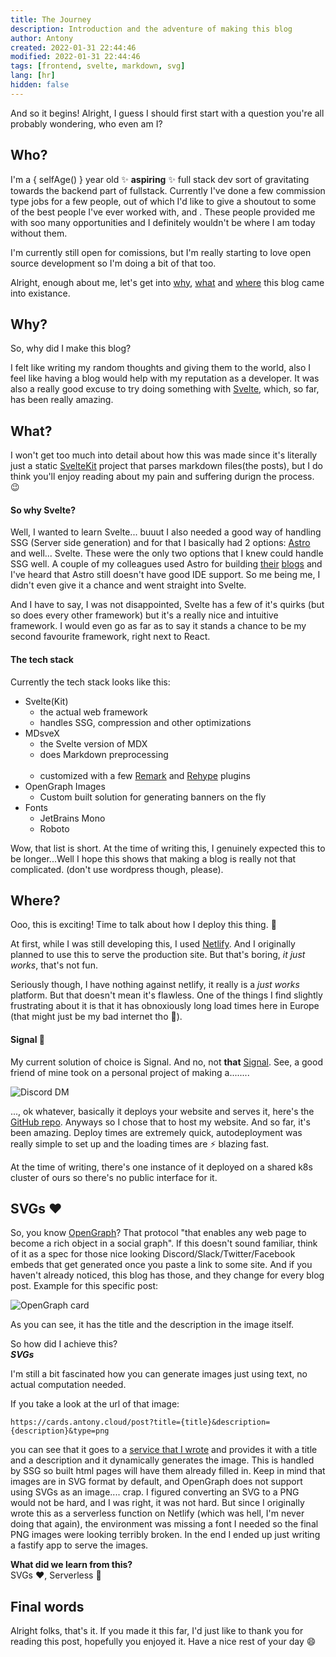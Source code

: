 ```yaml
---
title: The Journey
description: Introduction and the adventure of making this blog
author: Antony
created: 2022-01-31 22:44:46
modified: 2022-01-31 22:44:46
tags: [frontend, svelte, markdown, svg]
lang: [hr]
hidden: false
---
```


<script>
    import Profile from "$lib/components/Profile.svelte"

    // difference in years but also accounts for leap years
    const selfAge = () => {
        const birth = new Date("2004-10-22");
        const now = new Date();
        const primitiveYears = now.getFullYear() - birth.getFullYear();
        now.setDate(now.getDate() - Math.floor(primitiveYears / 4));
        const y = (now.getTime() - birth.getTime()) / 1000 / 60 / 60 / 24 / 365;
        return Math.floor(y);
    }
</script>

And so it begins! Alright, I guess I should first start with a question you're all probably wondering, who even am I?

## Who?
I'm a <span>{ selfAge() }</span> year old :sparkles: **aspiring** :sparkles: full stack dev sort of gravitating towards the backend part of fullstack.
Currently I've done a few commission type jobs for a few people, out of which I'd like to give a shoutout to some of the best people I've ever worked with, <Profile name="lego" /> and <Profile name="isaac" />. These people provided me with soo many opportunities and I definitely wouldn't be where I am today without them.

I'm currently still open for comissions, but I'm really starting to love open source development so I'm doing a bit of that too.

Alright, enough about me, let's get into [why](#why), [what](#what) and [where](#where) this blog came into existance.

## Why?
So, why did I make this blog?

I felt like writing my random thoughts and giving them to the world,
also I feel like having a blog would help with my reputation as a developer.
It was also a really good excuse to try doing something with [Svelte](https://svelte.dev/), which, so far, has been really amazing.

## What?
I won't get too much into detail about how this was made since it's literally just a static [SvelteKit](https://kit.svelte.dev) project that parses markdown files(the posts), but I do think you'll enjoy reading about my pain and suffering durign the process. :wink:

#### So why Svelte?
Well, I wanted to learn Svelte... buuut I also needed a good way of handling SSG (Server side generation) and for that I basically had 2 options: [Astro](https://astro.build/) and well... Svelte.
These were the only two options that I knew could handle SSG well.
A couple of my colleagues used Astro for building [their](https://luc.computer) [blogs](https://blog.helgesson.dev) and I've heard that Astro still doesn't have good IDE support. So me being me, I didn't even give it a chance and went straight into Svelte.

And I have to say, I was not disappointed, Svelte has a few of it's quirks (but so does every other framework) but it's a really nice and intuitive framework.
I would even go as far as to say it stands a chance to be my second favourite framework, right next to React.

#### The tech stack
Currently the tech stack looks like this:
- Svelte(Kit)
    - the actual web framework
    - handles SSG, compression and other optimizations
- MDsveX
    - the Svelte version of MDX
    - does Markdown preprocessing <span style="opacity: 0;">; also, has really sometimes poor fu*king typescript support</span>
    - customized with a few [Remark](https://github.com/remarkjs/remark) and [Rehype](https://github.com/rehypejs/rehype) plugins
- OpenGraph Images
    - Custom built solution for generating banners on the fly
- Fonts
    - JetBrains Mono
    - Roboto

Wow, that list is short. At the time of writing this, I genuinely expected this to be longer...Well I hope this shows that making a blog is really not that complicated. (don't use wordpress though, please).

## Where?
Ooo, this is exciting! Time to talk about how I deploy this thing. :truck:

At first, while I was still developing this, I used [Netlify](https://netlify.com). And I originally planned to use this to serve the production site.
But that's boring, *it just works*, that's not fun.

Seriously though, I have nothing against netlify, it really is a *just works* platform.
But that doesn't mean it's flawless. One of the things I find slightly frustrating about it is that it has obnoxiously long load times here in Europe (that might just be my bad internet tho :shrug:).

#### Signal :eyes:
My current solution of choice is Signal. And no, not **that** [Signal](https://signal.org).
See, a good friend of mine <Profile name="luc" /> took on a personal project of making a..\..\..\..

![Discord DM](https://media.antony.red/CjunME.png)

..., ok whatever, basically it deploys your website and serves it, here's the [GitHub repo](https://github.com/lvkdotsh/signal-edge/). Anyways so I chose that to host my website.
And so far, it's been amazing. Deploy times are extremely quick, autodeployment was really simple to set up and the loading times are ⚡ blazing fast.

At the time of writing, there's one instance of it deployed on a shared k8s cluster of ours so there's no public interface for it.

## SVGs :heart:

So, you know [OpenGraph](https://ogp.me/)? That protocol "that enables any web page to become a rich object in a social graph".
If this doesn't sound familiar, think of it as a spec for those nice looking Discord/Slack/Twitter/Facebook embeds that get generated once you paste a link to some site.
And if you haven't already noticed, this blog has those, and they change for every blog post. Example for this specific post: 

![OpenGraph card](https://cards.antony.cloud/post?title={title}&description={description}&type=png)

As you can see, it has the title and the description in the image itself.

So how did I achieve this?<br/>***SVGs***

I'm still a bit fascinated how you can generate images just using text, no actual computation needed.

If you take a look at the url of that image:
```
https://cards.antony.cloud/post?title={title}&description={description}&type=png
```
you can see that it goes to a [service that I wrote](https://github.com/Antony1060/svg-gen) and provides it with a title and a description and it dynamically generates the image.
This is handled by SSG so built html pages will have them already filled in.
Keep in mind that images are in SVG format by default, and OpenGraph does not support using SVGs as an image.... crap.
I figured converting an SVG to a PNG would not be hard, and I was right, it was not hard. But since I originally wrote this as a serverless function on Netlify (which was hell, I'm never doing that again), the environment was missing a font I needed so the final PNG images were looking terribly broken. In the end I ended up just writing a fastify app to serve the images.

**What did we learn from this?** <br/>
SVGs :heart:, Serverless :poop:

## Final words
Alright folks, that's it. If you made it this far, I'd just like to thank you for reading this post, hopefully you enjoyed it. Have a nice rest of your day :smile:
